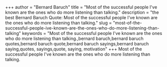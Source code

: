 +++
author = "Bernard Baruch"
title = "Most of the successful people I've known are the ones who do more listening than talking."
description = "the best Bernard Baruch Quote: Most of the successful people I've known are the ones who do more listening than talking."
slug = "most-of-the-successful-people-ive-known-are-the-ones-who-do-more-listening-than-talking"
keywords = "Most of the successful people I've known are the ones who do more listening than talking.,bernard baruch,bernard baruch quotes,bernard baruch quote,bernard baruch sayings,bernard baruch saying,quotes, sayings,quote, saying, motivation"
+++
Most of the successful people I've known are the ones who do more listening than talking.
